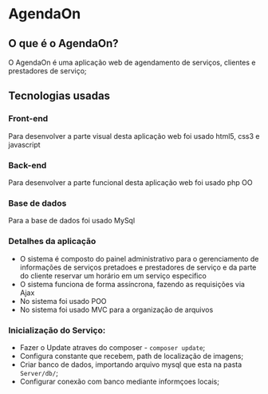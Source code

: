 # AgendaOn

## O que é o AgendaOn?
O AgendaOn é uma aplicação web de agendamento de serviços, clientes e prestadores de serviço;

## Tecnologias usadas

### Front-end
Para desenvolver a parte visual desta aplicação web foi usado html5, css3 e javascript

### Back-end
Para desenvolver a parte funcional desta aplicação web foi usado php OO

### Base de dados
Para a base de dados foi usado MySql

### Detalhes da aplicação
- O sistema é composto do painel administrativo para o gerenciamento de informações de serviços pretadoes e prestadores de serviço e da parte do cliente reservar um horário em um serviço especifico
- O sistema funciona de forma assíncrona, fazendo as requisições via Ajax
- No sistema foi usado POO 
- No sistema foi usado MVC para a organização de arquivos

### Inicialização do Serviço:
- Fazer o Update atraves do composer - `composer update`;
- Configura constante que recebem, path de localização de imagens;
- Criar banco de dados, importando arquivo mysql que esta na pasta `Server/db/`;
- Configurar conexão com banco mediante informçoes locais; 
